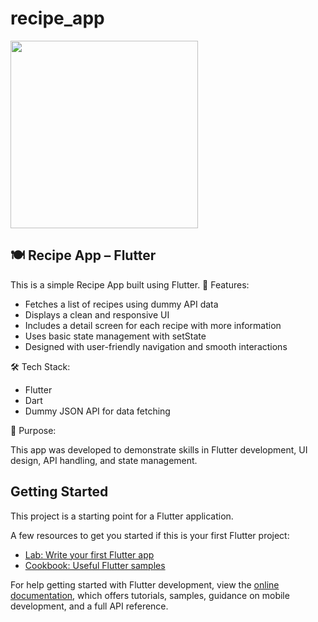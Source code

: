 # recipe_app
<img src="https://github.com/user-attachments/assets/f1939769-732c-4fbb-aeca-d9febae74eb5" width="300"/>

## 🍽️ Recipe App – Flutter

This is a simple Recipe App built using Flutter.
📱 Features:

- Fetches a list of recipes using dummy API data
- Displays a clean and responsive UI
- Includes a detail screen for each recipe with more information
- Uses basic state management with setState
- Designed with user-friendly navigation and smooth interactions

🛠️ Tech Stack:

- Flutter
- Dart
- Dummy JSON API for data fetching

🎯 Purpose:

This app was developed to demonstrate skills in Flutter development, UI design, API handling, and state management.

## Getting Started

This project is a starting point for a Flutter application.

A few resources to get you started if this is your first Flutter project:

- [Lab: Write your first Flutter app](https://docs.flutter.dev/get-started/codelab)
- [Cookbook: Useful Flutter samples](https://docs.flutter.dev/cookbook)

For help getting started with Flutter development, view the
[online documentation](https://docs.flutter.dev/), which offers tutorials,
samples, guidance on mobile development, and a full API reference.
